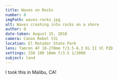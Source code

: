 ```yaml
---
title: Waves on Rocks
number: 8
imgPath: waves-rocks.jpg
alt: Waves crashing into rocks on a shore
author: Q
date-taken: August 15, 2018
camera: Canon Rebel t3i
location: El Matador State Park
lens: Tamron AF 18-270mm f/3.5-6.3 Di II VC PZD
settings: ISO 100 18mm f/3.5 1/2000
subject: land
---
```

I took this in Malibu, CA!
